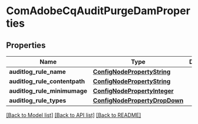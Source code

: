 # ComAdobeCqAuditPurgeDamProperties

## Properties
Name | Type | Description | Notes
------------ | ------------- | ------------- | -------------
**auditlog_rule_name** | [**ConfigNodePropertyString**](ConfigNodePropertyString.md) |  | [optional] 
**auditlog_rule_contentpath** | [**ConfigNodePropertyString**](ConfigNodePropertyString.md) |  | [optional] 
**auditlog_rule_minimumage** | [**ConfigNodePropertyInteger**](ConfigNodePropertyInteger.md) |  | [optional] 
**auditlog_rule_types** | [**ConfigNodePropertyDropDown**](ConfigNodePropertyDropDown.md) |  | [optional] 

[[Back to Model list]](../README.md#documentation-for-models) [[Back to API list]](../README.md#documentation-for-api-endpoints) [[Back to README]](../README.md)


